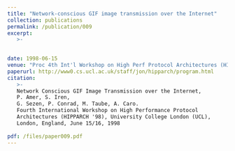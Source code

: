 ```yaml
---
title: "Network-conscious GIF image transmission over the Internet"
collection: publications
permalink: /publication/009
excerpt:
   >-   

   
date: 1998-06-15
venue: "Proc 4th Int'l Workshop on High Perf Protocol Architectures (HIPPARCH '98), London, 6/1998"
paperurl: http://www0.cs.ucl.ac.uk/staff/jon/hipparch/program.html
citation:
   >-
   Network Conscious GIF Image Transmission over the Internet,
   P. Amer, S. Iren,
   G. Sezen, P. Conrad, M. Taube, A. Caro.
   Fourth International Workshop on High Performance Protocol
   Architectures (HIPPARCH '98), University College London (UCL),
   London, England, June 15/16, 1998
   
pdf: /files/paper009.pdf
---
```


